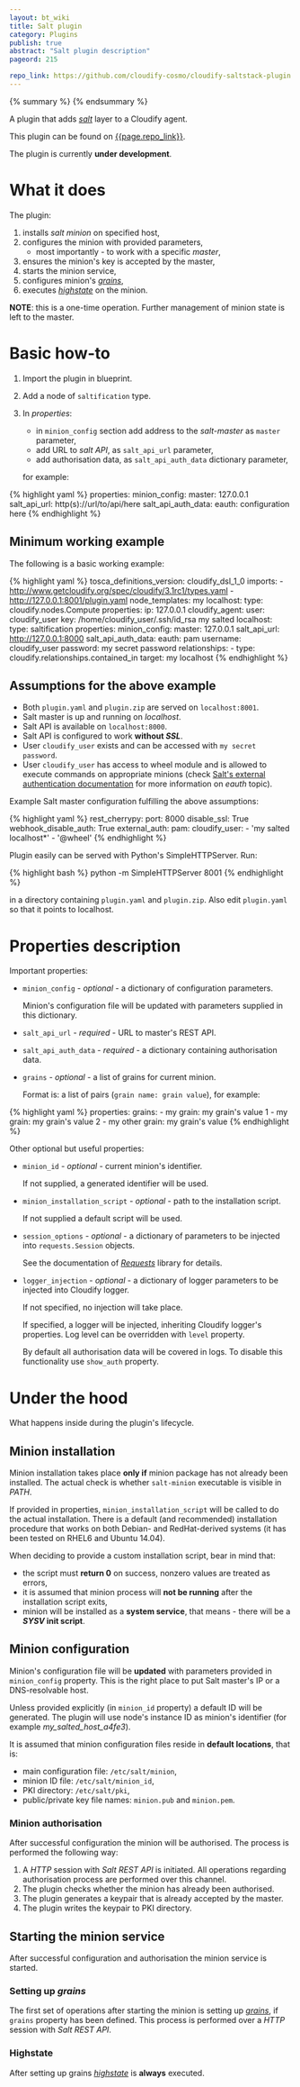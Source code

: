 ```yaml
---
layout: bt_wiki
title: Salt plugin
category: Plugins
publish: true
abstract: "Salt plugin description"
pageord: 215

repo_link: https://github.com/cloudify-cosmo/cloudify-saltstack-plugin
---
```

{% summary %}
{% endsummary %}


A plugin that adds [*salt*][salt] layer to a Cloudify agent.

This plugin can be found on [{{page.repo_link}}][plugin github].

The plugin is currently **under development**.


# What it does

The plugin:

1.  installs *salt minion* on specified host,
2.  configures the minion with provided parameters,
    *   most importantly - to work with a specific *master*,
3.  ensures the minion's key is accepted by the master,
4.  starts the minion service,
5.  configures minion's [*grains*][grains],
6.  executes [*highstate*][highstate] on the minion.

**NOTE**: this is a one-time operation. Further management of minion state
is left to the master.


# Basic how-to

1.  Import the plugin in blueprint.

2.  Add a node of `saltification` type.

3.  In *properties*:
    *   in `minion_config` section add address to the *salt-master* as `master`
        parameter,
    *   add URL to *salt API*, as `salt_api_url` parameter,
    *   add authorisation data, as `salt_api_auth_data` dictionary parameter,

    for example:

{% highlight yaml %}
properties:
    minion_config:
        master: 127.0.0.1
    salt_api_url: http(s)://url/to/api/here
    salt_api_auth_data:
        eauth: configuration here
{% endhighlight %}


## Minimum working example

The following is a basic working example:

{% highlight yaml %}
tosca_definitions_version: cloudify_dsl_1_0
imports:
    - http://www.getcloudify.org/spec/cloudify/3.1rc1/types.yaml
    - http://127.0.0.1:8001/plugin.yaml
node_templates:
    my localhost:
        type: cloudify.nodes.Compute
        properties:
            ip: 127.0.0.1
            cloudify_agent:
                user: cloudify_user
                key: /home/cloudify_user/.ssh/id_rsa
    my salted localhost:
        type: saltification
        properties:
            minion_config:
                master: 127.0.0.1
            salt_api_url: http://127.0.0.1:8000
            salt_api_auth_data:
                eauth: pam
                username: cloudify_user
                password: my secret password
        relationships:
            -   type: cloudify.relationships.contained_in
                target: my localhost
{% endhighlight %}


## Assumptions for the above example

*   Both `plugin.yaml` and `plugin.zip` are served on `localhost:8001`.
*   Salt master is up and running on *localhost*.
*   Salt API is available on `localhost:8000`.
*   Salt API is configured to work **without _SSL_**.
*   User `cloudify_user` exists and can be accessed with
    `my secret password`.
*   User `cloudify_user` has access to wheel module and is allowed to execute
    commands on appropriate minions (check
    [Salt's external authentication documentation][salt-auth] for more
    information on *eauth* topic).

Example Salt master configuration fulfilling the above assumptions:

{% highlight yaml %}
rest_cherrypy:
    port: 8000
    disable_ssl: True
    webhook_disable_auth: True
external_auth:
    pam:
        cloudify_user:
            - 'my salted localhost*'
            - '@wheel'
{% endhighlight %}

Plugin easily can be served with Python's SimpleHTTPServer. Run:

{% highlight bash %}
python -m SimpleHTTPServer 8001
{% endhighlight %}

in a directory containing `plugin.yaml` and `plugin.zip`. Also edit
`plugin.yaml` so that it points to localhost.


# Properties description

Important properties:

*   `minion_config` - *optional* - a dictionary of configuration parameters.

    Minion's configuration file will be updated with parameters supplied
    in this dictionary.

*   `salt_api_url` - *required* - URL to master's REST API.

*   `salt_api_auth_data` - *required* - a dictionary containing authorisation
    data.

*   `grains` - *optional* - a list of grains for current minion.

    Format is: a list of pairs (`grain name: grain value`), for example:

{% highlight yaml %}
properties:
    grains:
        - my grain: my grain's value 1
        - my grain: my grain's value 2
        - my other grain: my grain's value
{% endhighlight %}


Other optional but useful properties:

*   `minion_id` - *optional* - current minion's identifier.

    If not supplied, a generated identifier will be used.

*   `minion_installation_script` - *optional* - path to the installation
    script.

    If not supplied a default script will be used.

*   `session_options` - *optional* - a dictionary of parameters to be injected
    into `requests.Session` objects.

    See the documentation of [*Requests*][requests-session] library
    for details.

*   `logger_injection` - *optional* - a dictionary of logger parameters
    to be injected into Cloudify logger.

    If not specified, no injection will take place.

    If specified, a logger will be injected, inheriting Cloudify logger's
    properties. Log level can be overridden with `level` property.

    By default all authorisation data will be covered in logs. To disable this
    functionality use `show_auth` property.


# Under the hood

What happens inside during the plugin's lifecycle.


## Minion installation

Minion installation takes place **only if** minion package has not already been
installed. The actual check is whether `salt-minion` executable is visible
in *PATH*.

If provided in properties, `minion_installation_script` will be called
to do the actual installation. There is a default (and recommended)
installation procedure that works on both Debian- and RedHat-derived systems
(it has been tested on RHEL6 and Ubuntu 14.04).

When deciding to provide a custom installation script, bear in mind that:

*   the script must **return 0** on success, nonzero values are treated
    as errors,
*   it is assumed that minion process will **not be running** after
    the installation script exits,
*   minion will be installed as a **system service**, that means - there will
    be a **_SYSV_ init script**.


## Minion configuration

Minion's configuration file will be **updated** with parameters provided in
`minion_config` property. This is the right place to put Salt master's IP
or a DNS-resolvable host.

Unless provided explicitly (in `minion_id` property) a default ID will
be generated. The plugin will use node's instance ID as minion's identifier
(for example *my_salted_host_a4fe3*).

It is assumed that minion configuration files reside in **default locations**,
that is:

*   main configuration file: `/etc/salt/minion`,
*   minion ID file: `/etc/salt/minion_id`,
*   PKI directory: `/etc/salt/pki`,
*   public/private key file names: `minion.pub` and `minion.pem`.


### Minion authorisation

After successful configuration the minion will be authorised. The process
is performed the following way:

1.  A *HTTP* session with *Salt REST API* is initiated. All operations
    regarding authorisation process are performed over this channel.
2.  The plugin checks whether the minion has already been authorised.
3.  The plugin generates a keypair that is already accepted by the master.
4.  The plugin writes the keypair to PKI directory.


## Starting the minion service

After successful configuration and authorisation the minion service is started.


### Setting up *grains*

The first set of operations after starting the minion is setting up
[*grains*][grains], if `grains` property has been defined. This process
is performed over a *HTTP* session with *Salt REST API*.


### Highstate

After setting up grains [*highstate*][highstate] is **always** executed.



[plugin github]: {{page.repo_link}} "Salt plugin on GitHub"
[salt]: http://www.saltstack.com "SaltStack"
[grains]: http://docs.saltstack.com/en/latest/topics/targeting/grains.html "Salt grains description"
[highstate]: http://docs.saltstack.com/en/latest/ref/states/highstate.html "Salt highstate description"
[salt-auth]: http://docs.saltstack.com/en/latest/topics/eauth/index.html "Salt External Authentication System"
[requests-session]: http://docs.python-requests.org/en/latest/user/advanced/#session-objects "Documentation of session objects in Requests library"
